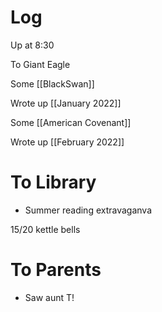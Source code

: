 
# Log

Up at 8:30 

To Giant Eagle

Some [[BlackSwan]]

Wrote up [[January 2022]]

Some [[American Covenant]]

Wrote up [[February 2022]]

# To Library 
- Summer reading extravaganva

15/20 kettle bells

# To Parents
- Saw aunt T!
